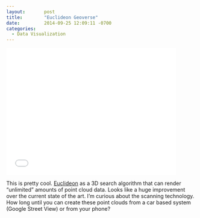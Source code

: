 ```yaml
---
layout:       post
title:        "Euclideon Geoverse"
date:         2014-09-25 12:09:11 -0700
categories:
  - Data Visualization
---
```


<iframe class="embedly-embed" src="//cdn.embedly.com/widgets/media.html?src=https%3A%2F%2Fwww.youtube.com%2Fembed%2FIrf-HJ4fBls%3Ffeature%3Doembed&url=https%3A%2F%2Fwww.youtube.com%2Fwatch%3Fv%3DIrf-HJ4fBls&image=https%3A%2F%2Fi.ytimg.com%2Fvi%2FIrf-HJ4fBls%2Fhqdefault.jpg&key=d815972c91e546edb5d2d02e509f8b1c&type=text%2Fhtml&schema=youtube" width="450" height="338" scrolling="no" frameborder="0" allowfullscreen></iframe>

This is pretty cool.  [Euclideon](http://www.euclideon.com)  as a 3D search algorithm that can render “unlimited” amounts of point cloud data. Looks like a huge improvement over the current state of the art. I’m curious about the scanning technology. How long until you can create these point clouds from a car based system (Google Street View) or from your phone? 

 
